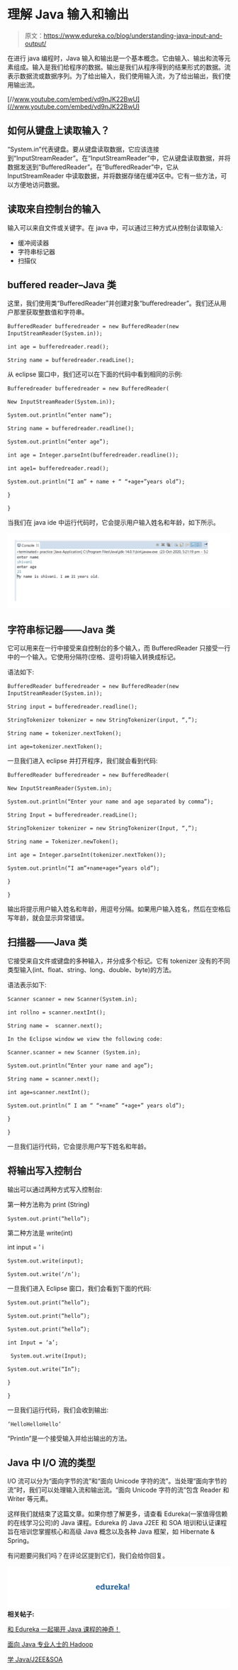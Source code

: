 # 理解 Java 输入和输出

> 原文：<https://www.edureka.co/blog/understanding-java-input-and-output/>

在进行 java 编程时，Java 输入和输出是一个基本概念。它由输入、输出和流等元素组成。输入是我们给程序的数据。输出是我们从程序得到的结果形式的数据。流表示数据流或数据序列。为了给出输入，我们使用输入流，为了给出输出，我们使用输出流。

[//www.youtube.com/embed/vd9nJK22BwU](//www.youtube.com/embed/vd9nJK22BwU)

## **如何从键盘上读取输入？**

“System.in”代表键盘。要从键盘读取数据，它应该连接到“InputStreamReader”。在“InputStreamReader”中，它从键盘读取数据，并将数据发送到“BufferedReader”。在“BufferedReader”中，它从 InputStreamReader 中读取数据，并将数据存储在缓冲区中。它有一些方法，可以方便地访问数据。

## **读取来自控制台的输入**

输入可以来自文件或关键字。在 java 中，可以通过三种方式从控制台读取输入:

*   缓冲阅读器
*   字符串标记器
*   扫描仪

## **buffered reader–Java 类**

这里，我们使用类“BufferedReader”并创建对象“bufferedreader”。我们还从用户那里获取整数值和字符串。

```
BufferedReader bufferedreader = new BufferedReader(new InputStreamReader(System.in));
```

```
int age = bufferedreader.read();
```

```
String name = bufferedreader.readLine();
```

从 eclipse 窗口中，我们还可以在下面的代码中看到相同的示例:

```
Bufferedreader bufferedreader = new BufferedReader(
```

```
New InputStreamReader(System.in));
```

```
System.out.println(“enter name”);
```

```
String name = bufferedreader.readline();
```

```
System.out.println(“enter age”);
```

```
int age = Integer.parseInt(bufferedreader.readline());
```

```
int age1= bufferedreader.read();
```

```
System.out.println(“I am” + name + “ “+age+”years old”);
```

```
}
```

```
}
```

当我们在 java ide 中运行代码时，它会提示用户输入姓名和年龄，如下所示。

![java output in eclipse](img/c5095da4ee431ab6c0e126f9c7f2c418.png)

## **字符串标记器——Java 类**

它可以用来在一行中接受来自控制台的多个输入，而 BufferedReader 只接受一行中的一个输入。它使用分隔符(空格、逗号)将输入转换成标记。

语法如下:

```
BufferedReader bufferedreader = new BufferedReader(new InputStreamReader(System.in));
```

```
String input = bufferedreader.readline();
```

```
StringTokenizer tokenizer = new StringTokenizer(input, “,”);
```

```
String name = tokenizer.nextToken();
```

```
int age=tokenizer.nextToken();
```

一旦我们进入 eclipse 并打开程序，我们就会看到代码:

```
BufferedReader bufferedreader = new BufferedReader(
```

```
New InputStreamReader(System.in);
```

```
System.out.println(“Enter your name and age separated by comma”);
```

```
String Input = bufferedreader.readLine();
```

```
StringTokenizer tokenizer = new StringTokenizer(Input, “,”);
```

```
String name = Tokenizer.newToken();
```

```
int age = Integer.parseInt(tokenizer.nextToken());
```

```
System.out.println(“I am”+name+age+”years old”);
```

```
}
```

```
}
```

输出将提示用户输入姓名和年龄，用逗号分隔。如果用户输入姓名，然后在空格后写年龄，就会显示异常错误。

## **扫描器——Java 类**

它接受来自文件或键盘的多种输入，并分成多个标记。它有 tokenizer 没有的不同类型输入(int、float、string、long、double、byte)的方法。

语法表示如下:

```
Scanner scanner = new Scanner(System.in);
```

```
int rollno = scanner.nextInt();
```

```
String name =  scanner.next();
```

```
In the Eclipse window we view the following code:
```

```
Scanner.scanner = new Scanner (System.in);
```

```
System.out.println(“Enter your name and age”);
```

```
String name = scanner.next();
```

```
int age=scanner.nextInt();
```

```
System.out.println(“ I am “ “+name” “+age+” years old”);
```

```
}
```

```
}
```

一旦我们运行代码，它会提示用户写下姓名和年龄。

## **将输出写入控制台**

输出可以通过两种方式写入控制台:

第一种方法称为 print (String)

```
System.out.print(“hello”);
```

第二种方法是 write(int)

int input = ' i

```
System.out.write(input);
```

```
System.out.write(‘/n’);
```

一旦我们进入 Eclipse 窗口，我们会看到下面的代码:

```
System.out.print(“hello”);
```

```
System.out.print(“hello”);
```

```
System.out.print(“hello”);
```

```
int Input = ‘a’;
```

```
 System.out.write(Input);
```

```
System.out.write(“In”);
```

```
}
```

```
}
```

一旦我们运行代码，我们会收到输出:

```
‘HelloHelloHello’
```

“Println”是一个接受输入并给出输出的方法。

## **Java 中 I/O 流的类型**

I/O 流可以分为“面向字节的流”和“面向 Unicode 字符的流”。当处理“面向字节的流”时，我们可以处理输入流和输出流。“面向 Unicode 字符的流”包含 Reader 和 Writer 等元素。

这样我们就结束了这篇文章。如果你想了解更多，请查看 Edureka(一家值得信赖的在线学习公司)的 Java 课程。Edureka 的 Java J2EE 和 SOA 培训和认证课程旨在培训您掌握核心和高级 Java 概念以及各种 Java 框架，如 Hibernate & Spring。

有问题要问我们吗？在评论区提到它们，我们会给你回复。

**![edureka-logo](img/17b384eac14ae8abcfa768bc10276bbe.png)相关帖子:**

[和 Edureka 一起揭开 Java 课程的神奇！](https://www.edureka.co/blog/java-tutorial/ "Unveil the Magic of Java Course with Edureka!")

[面向 Java 专业人士的 Hadoop](https://www.edureka.co/blog/videos/free-webinar-on-hadoop-for-java-professionals/ "Hadoop for Java Professionals")

[学 Java/J2EE&SOA](https://www.edureka.co/java-j2ee-soa-training "Learn Java/J2EE & SOA")